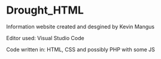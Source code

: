 # Drought_HTML

Information website created and desgined by Kevin Mangus

Editor used: Visual Studio Code

Code written in: HTML, CSS and possibly PHP with some JS
